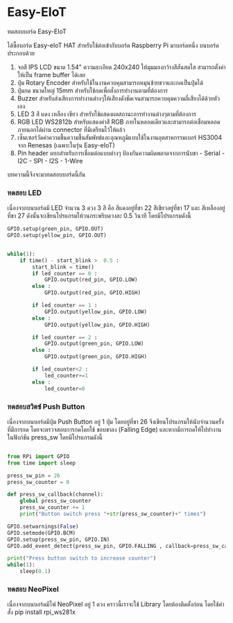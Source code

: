 # Easy-EIoT
ทดสอบบอร์ด Easy-EIoT

ได้ซื้อบอร์ด Easy-eIoT HAT สำหรับใช้ต่อเข้ากับบอร์ด Raspberry Pi มาบอร์ดหนึ่ง 
บนบอร์ดประกอบด้วย

1. จอสี  IPS LCD ขนาด 1.54" ความละเอียด 240x240 ให้มุมมองกว้างสีสันสดใส สามารถตั้งค่าให้เป็น frame buffer ได้เลย
2. ปุ่ม Rotary Encoder สำหรับใช้ในงานควบคุมสามารถหมุนซ้ายขวาและกดเป็นปุ่มได้
3. ปุ่มกด ขนาดใหญ่ 15mm สำหรับใช้กดเพื่อสั่งการทำงานตามที่ต้องการ
4. Buzzer สำหรับส่งเสียงการทำงานต่างๆให้เสียงดังชัดเจนสามารถควบคุมความถี่เสียงได้ด้วยตัวเอง
5. LED 3 สี แดง เหลือง เขียว สำหรับใช้แสดงผลสถานะการทำงานต่างๆตามที่ต้องการ
6. RGB LED WS2812b สำหรับแสดงค่าสี RGB ภายในหลอดเดียวและสามารถต่อเชื่อมหลอดภายนอกได้ผ่าน connector ที่มีเตรียมไว้ให้แล้ว
7. เซ็นเซอร์วัดค่าความชื้นความชื้นสัมพัทธ์และอุณหภูมิแบบใช้ในงานอุตสาหกรรมเบอร์ HS3004 จาก Renesas (เฉพาะในรุ่น Easy-eIoT)
8. Pin header แยกสำหรับการเชื่อมต่อแบบต่างๆ ป้องกันความผิดพลาดจากการนับขา - Serial - I2C - SPI - I2S - 1-Wire

บทความนี้จึงจะมาทดสอบบอร์ดนี้กัน 

### ทดสอบ LED 
เนื่องจากบนบอร์ดมี LED จำนวน 3 ดวง 3 สี คือ สีแดงอยู่ที่ขา 22 สีเขียวอยู่ที่ขา 17 และ สีเหลืองอยู่ที่ขา 27 ดังนั้นจะเขียนโปรแกรมให้วนกระพริบดวงละ 0.5 วินาที โดยมีโปรแกรมดังนี้

```Python
GPIO.setup(green_pin, GPIO.OUT)
GPIO.setup(yellow_pin, GPIO.OUT)


while(1):
    if time() - start_blink >  0.5 :
        start_blink = time()
        if led_counter == 0 :
            GPIO.output(red_pin, GPIO.LOW)
        else :
            GPIO.output(red_pin, GPIO.HIGH)

        if led_counter == 1 :
            GPIO.output(yellow_pin, GPIO.LOW)
        else :
            GPIO.output(yellow_pin, GPIO.HIGH)

        if led_counter == 2 :
            GPIO.output(green_pin, GPIO.LOW)
        else :
            GPIO.output(green_pin, GPIO.HIGH)

        if led_counter<2 :
            led_counter+=1
        else :
            led_counter=0
```

### ทดสอบสวิตซ์ Push Button 
เนื่องจากบนบอร์ดมีปุ่ม Push Button อยู่ 1 ปุ่ม โดยอยู่ที่ขา 26 จึงเขียนโปรแกรมให้นับจำนวนครั้งที่มีการกด โดยจะตรวจสอบการกดโดยใช้ ขอบขาลง (Falling Edge) และหากมีการกดให้ไปทำงานในฟังก์ชัน press_sw โดยมีโปรแกรมดังนี้

```Python

from RPi import GPIO
from time import sleep

press_sw_pin = 26
press_sw_counter = 0

def press_sw_callback(channel):
    global press_sw_counter
    press_sw_counter += 1
    print("Button switch press "+str(press_sw_counter)+" times")

GPIO.setwarnings(False)
GPIO.setmode(GPIO.BCM)
GPIO.setup(press_sw_pin, GPIO.IN)
GPIO.add_event_detect(press_sw_pin, GPIO.FALLING , callback=press_sw_callback, bouncetime=300)

print("Press button switch to increase counter")
while(1):
    sleep(0.1)
```

### ทดสอบ NeoPixel 
เนื่องจากบนบอร์ดมีไฟ NeoPixel อยู่ 1 ดวง คราวนี้เราจะใช้ Library โดยต้องติดตั้งก่อน โดยใช้คำสั่ง pip install rpi_ws281x 
